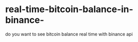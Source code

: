 # real-time-bitcoin-balance-in-binance-
do you want to see bitcoin balance real time with binance api 
